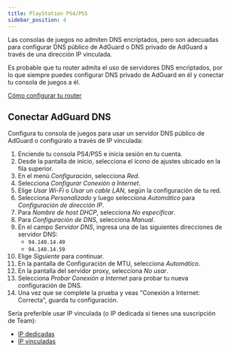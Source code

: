 ```yaml
---
title: PlayStation PS4/PS5
sidebar_position: 4
---
```


Las consolas de juegos no admiten DNS encriptados, pero son adecuadas para configurar DNS público de AdGuard o DNS privado de AdGuard a través de una dirección IP vinculada.

Es probable que tu router admita el uso de servidores DNS encriptados, por lo que siempre puedes configurar DNS privado de AdGuard en él y conectar tu consola de juegos a él.

[Cómo configurar tu router](/private-dns/connect-devices/routers/routers.md)

## Conectar AdGuard DNS

Configura tu consola de juegos para usar un servidor DNS público de AdGuard o configúralo a través de IP vinculada:

1. Enciende tu consola PS4/PS5 e inicia sesión en tu cuenta.
2. Desde la pantalla de inicio, selecciona el ícono de ajustes ubicado en la fila superior.
3. En el menú _Configuración_, selecciona _Red_.
4. Selecciona _Configurar Conexión a Internet_.
5. Elige _Usar Wi-Fi_ o _Usar un cable LAN_, según la configuración de tu red.
6. Selecciona _Personalizado_ y luego selecciona _Automático_ para _Configuración de dirección IP_.
7. Para _Nombre de host DHCP_, selecciona _No especificar_.
8. Para _Configuración de DNS_, selecciona _Manual_.
9. En el campo _Servidor DNS_, ingresa una de las siguientes direcciones de servidor DNS:
   - `94.140.14.49`
   - `94.140.14.59`
10. Elige _Siguiente_ para continuar.
11. En la pantalla de Configuración de MTU, selecciona _Automático_.
12. En la pantalla del servidor proxy, selecciona _No usar_.
13. Selecciona _Probar Conexión a Internet_ para probar tu nueva configuración de DNS.
14. Una vez que se complete la prueba y veas "Conexión a Internet: Correcta", guarda tu configuración.

Sería preferible usar IP vinculada (o IP dedicada si tienes una suscripción de Team):

- [IP dedicadas](/private-dns/connect-devices/other-options/dedicated-ip.md)
- [IP vinculadas](/private-dns/connect-devices/other-options/linked-ip.md)
